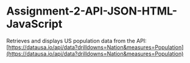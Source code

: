 # Assignment-2-API-JSON-HTML-JavaScript
Retrieves and displays US population data from the API:  
[https://datausa.io/api/data?drilldowns=Nation&measures=Population](https://datausa.io/api/data?drilldowns=Nation&measures=Population)

